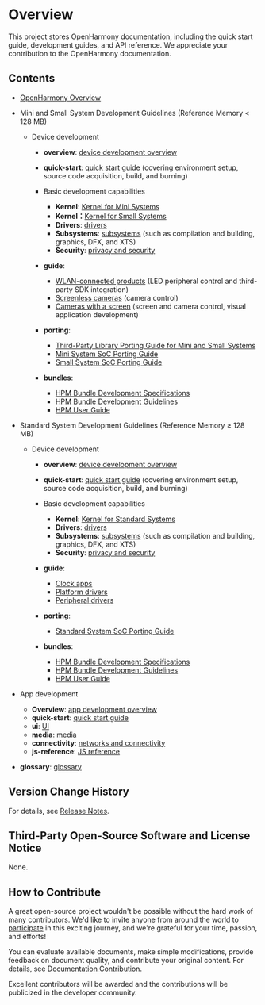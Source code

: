 # Overview

This project stores OpenHarmony documentation, including the quick start guide, development guides, and API reference. We appreciate your contribution to the OpenHarmony documentation.

## Contents

- [OpenHarmony Overview](OpenHarmony-Overview.md)
- Mini and Small System Development Guidelines \(Reference Memory < 128 MB\)
    -   Device development
        -   **overview**:  [device development overview](device-dev/Readme-EN.md)
        -   **quick-start**:  [quick start guide](device-dev/quick-start/Readme-EN.md)  \(covering environment setup, source code acquisition, build, and burning\)
        -   Basic development capabilities
            -   **Kernel**:  [Kernel for Mini Systems](device-dev/kernel/kernel-lite-mini.md)
            -   **Kernel：**[Kernel for Small Systems](device-dev/kernel/kernel-lite-small.md)
            -   **Drivers**:  [drivers](device-dev/driver/Readme-EN.md)
            -   **Subsystems**:  [subsystems](device-dev/subsystems/Readme-EN.md)  \(such as compilation and building, graphics, DFX, and XTS\)
            -   **Security**:  [privacy and security](device-dev/security/Readme-EN.md)

        -   **guide**:  
            -   [WLAN-connected products](device-dev/guide/device-wifi.md)  \(LED peripheral control and third-party SDK integration\)
            -   [Screenless cameras](device-dev/guide/device-iotcamera-control.md)  \(camera control\)
            -   [Cameras with a screen](device-dev/guide/device-camera.md)  \(screen and camera control, visual application development\)

        -   **porting**:
            -   [Third-Party Library Porting Guide for Mini and Small Systems](device-dev/porting/porting-thirdparty.md) 
            -   [Mini System SoC Porting Guide](device-dev/porting/porting-minichip.md)
            -   [Small System SoC Porting Guide](device-dev/porting/porting-smallchip.md)
            
        -   **bundles**: 
            -   [HPM Bundle Development Specifications](device-dev/bundles/bundles-standard-rules.md)
            -   [HPM Bundle Development Guidelines](device-dev/bundles/bundles-guide.md)
            -   [HPM User Guide](device-dev/bundles/bundles-demo.md)

- Standard System Development Guidelines \(Reference Memory ≥ 128 MB\)
    - Device development
        - **overview**:  [device development overview](device-dev/Readme-EN.md)
        - **quick-start**:  [quick start guide](device-dev/quick-start/quickstart-standard.md)  \(covering environment setup, source code acquisition, build, and burning\)
        - Basic development capabilities
            -   **Kernel**:  [Kernel for Standard Systems](device-dev/kernel/kernel-standard.md)
            -   **Drivers**:  [drivers](device-dev/driver/Readme-EN.md)
            -   **Subsystems**:  [subsystems](device-dev/subsystems/Readme-EN.md)  \(such as compilation and building, graphics, DFX, and XTS\)
            -   **Security**:  [privacy and security](device-dev/security/Readme-EN.md)

        - **guide**:
            -   [Clock apps](device-dev/guide/device-clock-guide.md)
            -   [Platform drivers](device-dev/guide/device-driver-demo.md)
            -   [Peripheral drivers](device-dev/guide/device-outerdriver-demo.md)

        - **porting**:  

            - [Standard  System SoC Porting Guide](device-dev/porting/standard-system-porting-guide.md)

        - **bundles**: 
            -   [HPM Bundle Development Specifications](device-dev/bundles/bundles-standard-rules.md)
            -   [HPM Bundle Development Guidelines](device-dev/bundles/bundles-guide.md)
            -   [HPM User Guide](device-dev/bundles/bundles-demo.md)


-   App development
    -   **Overview**:  [app development overview](application-dev/application-dev-guide.md)
    -   **quick-start**:  [quick start guide](application-dev/quick-start/Readme-EN.md)
    -   **ui**:  [UI](application-dev/ui/Readme-EN.md)
    -   **media**:  [media](application-dev/media/Readme-EN.md)
    -   **connectivity**:  [networks and connectivity](application-dev/connectivity/Readme-EN.md)
    -   **js-reference**:  [JS reference](application-dev/js-reference/Readme-EN.md)
-   **glossary**:  [glossary](device-dev/glossary/glossary.md)

## Version Change History

For details, see  [Release Notes](release-notes/Readme.md).

## Third-Party Open-Source Software and License Notice

None.

## How to Contribute

A great open-source project wouldn't be possible without the hard work of many contributors. We'd like to invite anyone from around the world to  [participate](contribute/contribution.md)  in this exciting journey, and we're grateful for your time, passion, and efforts!

You can evaluate available documents, make simple modifications, provide feedback on document quality, and contribute your original content. For details, see  [Documentation Contribution](contribute/documentation-contribution.md).

Excellent contributors will be awarded and the contributions will be publicized in the developer community.

